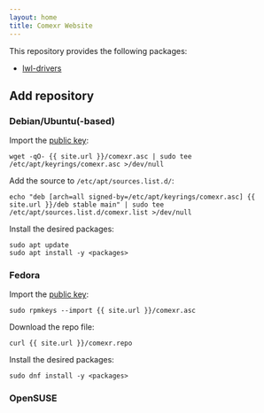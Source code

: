 ```yaml
---
layout: home
title: Comexr Website
---
```

This repository provides the following packages:
- [lwl-drivers](https://github.com/comexr/lwl-drivers)

## Add repository

### Debian/Ubuntu(-based)
Import the [public key](comexr.asc):
```
wget -qO- {{ site.url }}/comexr.asc | sudo tee /etc/apt/keyrings/comexr.asc >/dev/null
```

Add the source to `/etc/apt/sources.list.d/`:
```
echo "deb [arch=all signed-by=/etc/apt/keyrings/comexr.asc] {{ site.url }}/deb stable main" | sudo tee /etc/apt/sources.list.d/comexr.list >/dev/null
```
Install the desired packages:
```
sudo apt update
sudo apt install -y <packages>
```

### Fedora
Import the [public key](comexr.asc):
```
sudo rpmkeys --import {{ site.url }}/comexr.asc
```
Download the repo file:
```
curl {{ site.url }}/comexr.repo
```

Install the desired packages:
```
sudo dnf install -y <packages>
```

### OpenSUSE
